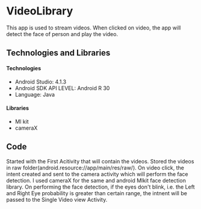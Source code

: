 # VideoLibrary

<p> This app is used to stream videos. When clicked on video, the app will detect the face of person and play the video. </p>

## Technologies and Libraries
 <h4> Technologies </h4>
 <ul>
 <li> Android Studio: 4.1.3
 <li> Android SDK API LEVEL: Android R 30
 <li> Language: Java
 </ul>
 <h4> Libraries </h4>
 <ul>
 <li> Ml kit
 <li> cameraX
 </ul>
 
## Code

<p> Started with the First Acitivity that will contain the videos. Stored the videos in raw folder(android.resource://app/main/res/raw/). 
    On video click, the intent created and sent to the camera activity which will perform the face detection. I used cameraX for the same and android Mlkit face detection library.
    On performing the face detection, if the eyes don't blink, i.e. the Left and Right Eye probability is greater than certain range, the intnent will be passed to the Single Video view Activity.
</p>


